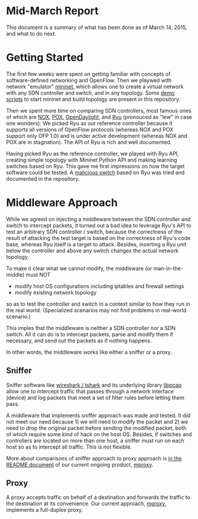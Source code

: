 Mid-March Report
================

This document is a summary of what has been done as of March 14, 2015, and what to do next.

# Getting Started

The first few weeks were spent on getting familiar with concepts of software-defined networking and OpenFlow. Then we playwed with network "emulator" [mininet](http://mininet.org/), which allows one to create a virtual network with any SDN controller and switch, and in any topology. Some [demo scripts](/misc/demo) to start mininet and build topology are present in this repository.

Then we spent more time on comparing SDN controllers, most famous ones of which are [NOX](http://www.noxrepo.org/nox/about-nox/), [POX](http://www.noxrepo.org/pox/about-pox/), [OpenDaylight](http://www.opendaylight.org/software), and [Ryu](https://osrg.github.io/ryu/) (pronouced as "lew" in case one wonders). We picked Ryu as our reference controller because it supports all versions of OpenFlow protocols (whereas NOX and POX support only OFP 1.0) and is under active development (whereas NOX and POX are in stagnation). The API of Ryu is rich and well documented.

Having picked Ryu as the reference controller, we played with Ryu API, creating simple topology with Mininet Python API and making learning switches based on Ryu. This gave me first impressions on how the target software could be tested. A [malicious switch](/archive/simple_malicious_actions) based on Ryu was tried and documented in the repository.

# Middleware Approach

While we agreed on injecting a middleware between the SDN controller and switch to intercept packets, it turned out a bad idea to leverage Ryu's API to test an arbitrary SDN controller / switch, because the correctness of the result of attacking the test target is based on the correctness of Ryu's code base, whereas Ryu itself is a target to attack. Besides, inserting a Ryu unit below the controller and above any switch changes the actual network topology.

To make it clear what we cannot modify, the middleware (or man-in-the-middle) must NOT

 * modify host OS configurations including iptables and firewall settings
 * modify existing network topology

so as to test the controller and switch in a context similar to how they run in the real world. (Specialized scenarios may not find problems in real-world scenario.)

This imples that the middleware is neither a SDN controller nor a SDN switch. All it can do is to intercept packets, parse and modify them if necessary, and send out the packets as if nothing happens.

In other words, the middleware works like either a sniffer or a proxy.

## Sniffer

Sniffer software like [wireshark / tshark](https://www.wireshark.org/) and its underlying library [libpcap](http://www.tcpdump.org/) allow one to intercept traffic that passes through a network interface (device) and log packets that meet a set of filter rules before letting them pass.

A middleware that implements sniffer approach was made and tested. It did not meet our need because 1) we will need to modify the packet and 2) we need to drop the original packet before sending the modified packet, both of which require some kind of hack on the host OS. Besides, if switches and controllers are located on more than one host, a sniffer must run on each host so as to intercept all traffic. This is not flexible.

More about comparisons of sniffer approach to proxy approach is [in the README document](/mproxy/README.md#proxy-vs-sniffer) of our current ongoing product, [mproxy](/mproxy/).

## Proxy

A proxy accepts traffic on behalf of a destination and forwards the traffic to the destination at its convenience. Our current approach, [mproxy](/mproxy/), implements a full-duplex proxy.


